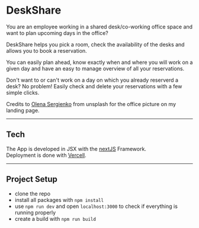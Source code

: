 # DeskShare

You are an employee working in a shared desk/co-working office space and want to plan upcoming days in the office?

DeskShare helps you pick a room, check the availability of the desks and allows you to book a reservation.

You can easily plan ahead, know exactly when and where you will work on a given day and have an easy to manage overview of all your reservations.

Don't want to or can't work on a day on which you already reserverd a desk? No problem! Easily check and delete your reservations with a few simple clicks.

Credits to [Olena Sergienko](https://unsplash.com/@olenkasergienko) from unsplash for the office picture on my landing page.

---

## Tech
The App is developed in JSX with the [nextJS](https://nextjs.org/) Framework.<br>Deployment is done with [Vercell](https://vercel.com/).



---

## Project Setup

- clone the repo
- install all packages with `npm install`
- use `npm run dev` and open `localhost:3000` to check if everything is running properly
- create a build with `npm run build`
